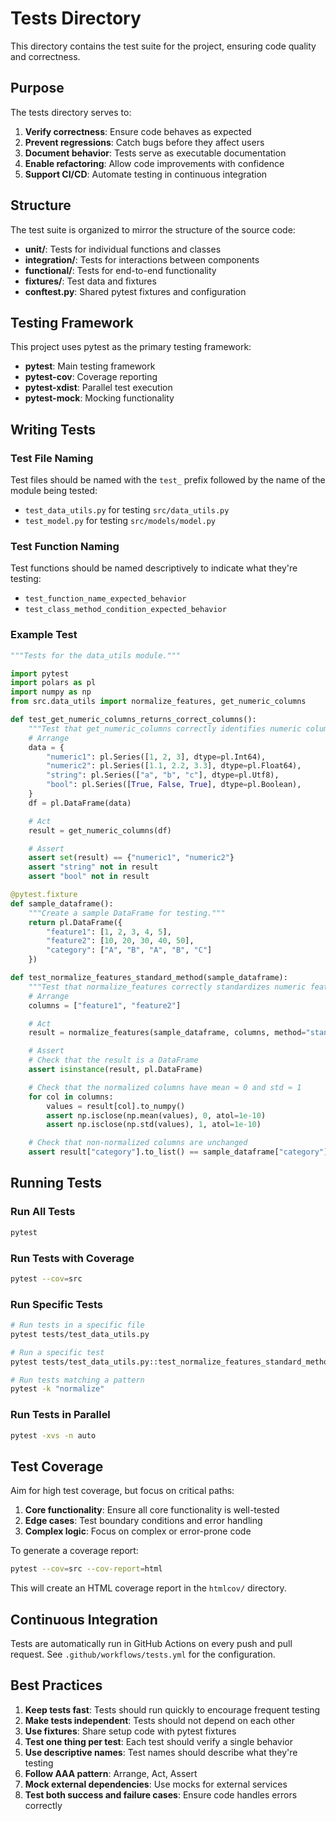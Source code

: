 # Tests Directory

This directory contains the test suite for the project, ensuring code quality and correctness.

## Purpose

The tests directory serves to:

1. **Verify correctness**: Ensure code behaves as expected
2. **Prevent regressions**: Catch bugs before they affect users
3. **Document behavior**: Tests serve as executable documentation
4. **Enable refactoring**: Allow code improvements with confidence
5. **Support CI/CD**: Automate testing in continuous integration

## Structure

The test suite is organized to mirror the structure of the source code:

- **unit/**: Tests for individual functions and classes
- **integration/**: Tests for interactions between components
- **functional/**: Tests for end-to-end functionality
- **fixtures/**: Test data and fixtures
- **conftest.py**: Shared pytest fixtures and configuration

## Testing Framework

This project uses pytest as the primary testing framework:

- **pytest**: Main testing framework
- **pytest-cov**: Coverage reporting
- **pytest-xdist**: Parallel test execution
- **pytest-mock**: Mocking functionality

## Writing Tests

### Test File Naming

Test files should be named with the `test_` prefix followed by the name of the module being tested:

- `test_data_utils.py` for testing `src/data_utils.py`
- `test_model.py` for testing `src/models/model.py`

### Test Function Naming

Test functions should be named descriptively to indicate what they're testing:

- `test_function_name_expected_behavior`
- `test_class_method_condition_expected_behavior`

### Example Test

```python
"""Tests for the data_utils module."""

import pytest
import polars as pl
import numpy as np
from src.data_utils import normalize_features, get_numeric_columns

def test_get_numeric_columns_returns_correct_columns():
    """Test that get_numeric_columns correctly identifies numeric columns."""
    # Arrange
    data = {
        "numeric1": pl.Series([1, 2, 3], dtype=pl.Int64),
        "numeric2": pl.Series([1.1, 2.2, 3.3], dtype=pl.Float64),
        "string": pl.Series(["a", "b", "c"], dtype=pl.Utf8),
        "bool": pl.Series([True, False, True], dtype=pl.Boolean),
    }
    df = pl.DataFrame(data)

    # Act
    result = get_numeric_columns(df)

    # Assert
    assert set(result) == {"numeric1", "numeric2"}
    assert "string" not in result
    assert "bool" not in result

@pytest.fixture
def sample_dataframe():
    """Create a sample DataFrame for testing."""
    return pl.DataFrame({
        "feature1": [1, 2, 3, 4, 5],
        "feature2": [10, 20, 30, 40, 50],
        "category": ["A", "B", "A", "B", "C"]
    })

def test_normalize_features_standard_method(sample_dataframe):
    """Test that normalize_features correctly standardizes numeric features."""
    # Arrange
    columns = ["feature1", "feature2"]

    # Act
    result = normalize_features(sample_dataframe, columns, method="standard")

    # Assert
    # Check that the result is a DataFrame
    assert isinstance(result, pl.DataFrame)

    # Check that the normalized columns have mean ≈ 0 and std ≈ 1
    for col in columns:
        values = result[col].to_numpy()
        assert np.isclose(np.mean(values), 0, atol=1e-10)
        assert np.isclose(np.std(values), 1, atol=1e-10)

    # Check that non-normalized columns are unchanged
    assert result["category"].to_list() == sample_dataframe["category"].to_list()
```

## Running Tests

### Run All Tests

```bash
pytest
```

### Run Tests with Coverage

```bash
pytest --cov=src
```

### Run Specific Tests

```bash
# Run tests in a specific file
pytest tests/test_data_utils.py

# Run a specific test
pytest tests/test_data_utils.py::test_normalize_features_standard_method

# Run tests matching a pattern
pytest -k "normalize"
```

### Run Tests in Parallel

```bash
pytest -xvs -n auto
```

## Test Coverage

Aim for high test coverage, but focus on critical paths:

1. **Core functionality**: Ensure all core functionality is well-tested
2. **Edge cases**: Test boundary conditions and error handling
3. **Complex logic**: Focus on complex or error-prone code

To generate a coverage report:

```bash
pytest --cov=src --cov-report=html
```

This will create an HTML coverage report in the `htmlcov/` directory.

## Continuous Integration

Tests are automatically run in GitHub Actions on every push and pull request. See `.github/workflows/tests.yml` for the configuration.

## Best Practices

1. **Keep tests fast**: Tests should run quickly to encourage frequent testing
2. **Make tests independent**: Tests should not depend on each other
3. **Use fixtures**: Share setup code with pytest fixtures
4. **Test one thing per test**: Each test should verify a single behavior
5. **Use descriptive names**: Test names should describe what they're testing
6. **Follow AAA pattern**: Arrange, Act, Assert
7. **Mock external dependencies**: Use mocks for external services
8. **Test both success and failure cases**: Ensure code handles errors correctly
